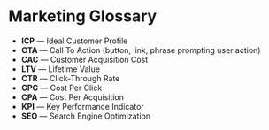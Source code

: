 # Marketing Glossary

- **ICP** — Ideal Customer Profile  
- **CTA** — Call To Action (button, link, phrase prompting user action)  
- **CAC** — Customer Acquisition Cost  
- **LTV** — Lifetime Value  
- **CTR** — Click-Through Rate  
- **CPC** — Cost Per Click  
- **CPA** — Cost Per Acquisition  
- **KPI** — Key Performance Indicator  
- **SEO** — Search Engine Optimization
